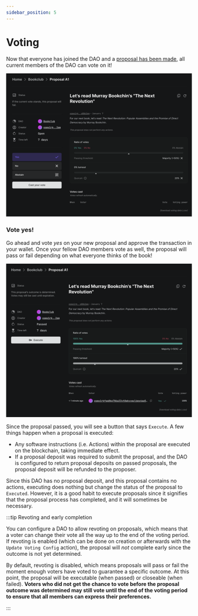 ```yaml
---
sidebar_position: 5
---
```


# Voting

Now that everyone has joined the DAO and a [proposal has been
made](./create-a-proposal), all current members of the DAO can vote on it!

![Proposal vote](/img/quickstart/proposal-vote.png)

### Vote yes!

Go ahead and vote _yes_ on your new proposal and approve the transaction in your
wallet. Once your fellow DAO members vote as well, the proposal will pass or
fail depending on what everyone thinks of the book!

![Proposal passed](/img/quickstart/proposal-vote-done.png)

Since the proposal passed, you will see a button that says `Execute`. A few
things happen when a proposal is executed:

- Any software instructions (i.e. Actions) within the proposal are executed on
  the blockchain, taking immediate effect.
- If a proposal deposit was required to submit the proposal, and the DAO is
  configured to return proposal deposits on passed proposals, the proposal
  deposit will be refunded to the proposer.

Since this DAO has no proposal deposit, and this proposal contains no actions,
executing does nothing but change the status of the proposal to `Executed`.
However, it is a good habit to execute proposals since it signifies that the
proposal process has completed, and it will sometimes be necessary.

:::tip Revoting and early completion

You can configure a DAO to allow revoting on proposals, which means that a voter
can change their vote all the way up to the end of the voting period. If
revoting is enabled (which can be done on creation or afterwards with the
`Update Voting Config` action), the proposal will _not_ complete early since the
outcome is not yet determined.

By default, revoting is disabled, which means proposals will pass or fail the
moment enough voters have voted to guarantee a specific outcome. At this point,
the proposal will be executable (when passed) or closeable (when failed).
**Voters who did not get the chance to vote before the proposal outcome was
determined may still vote until the end of the voting period to ensure that all
members can express their preferences.**

:::

